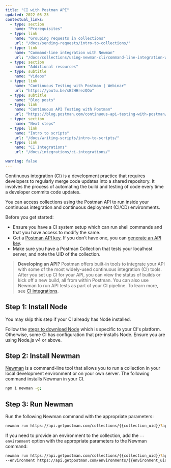 ```yaml
---
title: "CI with Postman API"
updated: 2022-05-23
contextual_links:
  - type: section
    name: "Prerequisites"
  - type: link
    name: "Grouping requests in collections"
    url: "/docs/sending-requests/intro-to-collections/"
  - type: link
    name: "Command-line integration with Newman"
    url: "/docs/collections/using-newman-cli/command-line-integration-with-newman/"
  - type: section
    name: "Additional resources"
  - type: subtitle
    name: "Videos"
  - type: link
    name: "Continuous Testing with Postman | Webinar"
    url: "https://youtu.be/sB2HHrezQOo"
  - type: subtitle
    name: "Blog posts"
  - type: link
    name: "Continuous API Testing with Postman"
    url: "https://blog.postman.com/continuous-api-testing-with-postman/"
  - type: section
    name: "Next steps"
  - type: link
    name: "Intro to scripts"
    url: "/docs/writing-scripts/intro-to-scripts/"
  - type: link
    name: "CI Integrations"
    url: "/docs/integrations/ci-integrations/"

warning: false
---
```


Continuous integration (CI) is a development practice that requires developers to regularly merge code updates into a shared repository. It involves the process of automating the build and testing of code every time a developer commits code updates.

You can access collections using the Postman API to run inside your continuous integration and continuous deployment (CI/CD) environments.

Before you get started:

* Ensure you have a CI system setup which can run shell commands and that you have access to modify the same.
* Get a [Postman API key](https://docs.api.getpostman.com/#authentication). If you don't have one, you can [generate an API key](/docs/developer/intro-api/#generating-a-postman-api-key).
* Make sure you have a Postman Collection that tests your localhost server, and note the UID of the collection.

> **Developing an API?** Postman offers built-in tools to integrate your API with some of the most widely-used continuous integration (CI) tools. After you set up CI for your API, you can view the status of builds or kick off a new build, all from within Postman. You can also use Newman to run API tests as part of your CI pipeline. To learn more, see [CI integrations](/docs/integrations/ci-integrations/).

## Step 1: Install Node

You may skip this step if your CI already has Node installed.

Follow the [steps to download Node](https://nodejs.org/en/download/package-manager/) which is specific to your CI's platform. Otherwise, some CI has configuration that pre-installs Node. Ensure you are using Node.js v4 or above.

## Step 2: Install Newman

[Newman](/docs/collections/using-newman-cli/command-line-integration-with-newman/) is a command-line tool that allows you to run a collection in your local development environment or on your own server. The following command installs Newman in your CI.

```bash
npm i newman -g;
```

## Step 3: Run Newman

Run the following Newman command with the appropriate parameters:

```bash
newman run https://api.getpostman.com/collections/{{collection_uid}}?apikey={{postman-api-key-here}}
```

If you need to provide an environment to the collection, add the `--environment` option with the appropriate parameters to the Newman command:

```bash
newman run https://api.getpostman.com/collections/{{collection_uid}}?apikey={{postman-api-key-here}}
--environment https://api.getpostman.com/environments/{{environment_uid}}?apikey={{postman-api-key-here}}
```
